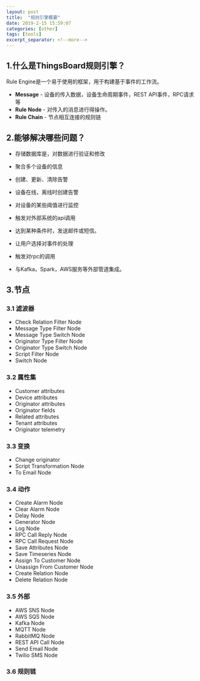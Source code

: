 ```yaml
---
layout: post
title:  "规则引擎概要"
date: 2019-2-15 15:59:07
categories: [other]
tags: [tools]
excerpt_separator: <!--more-->
---
```


## 1.什么是ThingsBoard规则引擎？

Rule Engine是一个易于使用的框架，用于构建基于事件的工作流。

- **Message** - 设备的传入数据，设备生命周期事件，REST API事件，RPC请求等
- **Rule Node** - 对传入的消息进行得操作。
- **Rule Chain** - 节点相互连接的规则链

<!--more-->

## 2.能够解决哪些问题？

- 存储数据库是，对数据进行验证和修改

- 聚合多个设备的信息

- 创建、更新、清除告警

- 设备在线，离线时创建告警

- 对设备的某些阈值进行监控

- 触发对外部系统的api调用

- 达到某种条件时，发送邮件或短信。

- 让用户选择对事件的处理

- 触发对rpc的调用

- 与Kafka，Spark，AWS服务等外部管道集成。

## 3.节点

### 3.1 滤波器

- Check Relation Filter Node
- Message Type Filter Node
- Message Type Switch Node
- Originator Type Filter Node
- Originator Type Switch Node
- Script Filter Node
- Switch Node

### 3.2 属性集

- Customer attributes
- Device attributes
- Originator attributes
- Originator fields
- Related attributes
- Tenant attributes
- Originator telemetry

### 3.3 变换

- Change originator
- Script Transformation Node
- To Email Node

### 3.4 动作

- Create Alarm Node
- Clear Alarm Node
- Delay Node
- Generator Node
- Log Node
- RPC Call Reply Node
- RPC Call Request Node
- Save Attributes Node
- Save Timeseries Node
- Assign To Customer Node
- Unassign From Customer Node
- Create Relation Node
- Delete Relation Node

### 3.5 外部

- AWS SNS Node
- AWS SQS Node
- Kafka Node
- MQTT Node
- RabbitMQ Node
- REST API Call Node
- Send Email Node
- Twilio SMS Node

### 3.6 规则链